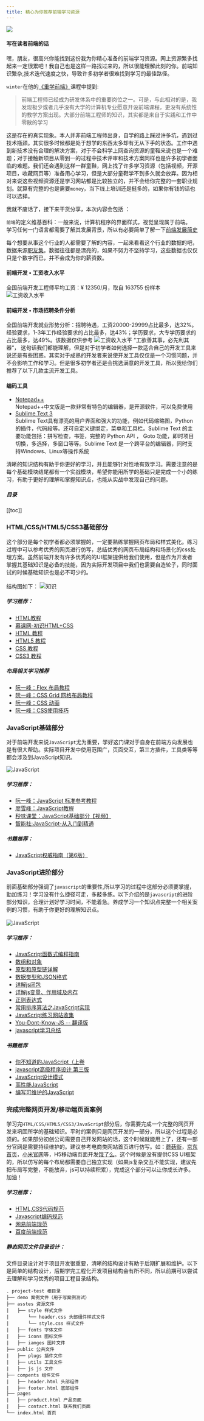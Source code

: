```yaml
---
title: 精心为你推荐前端学习资源
---
```


![](/blog-vuepress/images/banner-study.png)
#### 写在读者前端的话
嘿，朋友，很高兴你能找到这份我为你精心准备的前端学习资源。网上资源繁多找起来一定很累吧！我自己也是这样一路找过来的，所以很能理解此刻的你。前端知识繁杂,技术迭代速度之快，导致许多初学者很难找到学习的最佳路径。

`winter`在他的[《重学前端》](https://time.geekbang.org/column/article/77345)课程中提到:
> 前端工程师已经成为研发体系中的重要岗位之一。可是，与此相对的是，我发现极少或者几乎没有大学的计算机专业愿意开设前端课程，更没有系统性的教学方案出现。大部分前端工程师的知识，其实都是来自于实践和工作中零散的学习

这是存在的真实现象。本人并非前端工程师出身，自学的路上踩过许多坑，遇到过技术瓶颈。其实很多时候都是处于想学的东西太多却有无从下手的状态。工作中遇到新技术没有合理的解决方案，对于不会科学上网查询资源的童鞋来说也是一个难题；对于接触新项目从零到一的过程中技术评审和技术方案同样也是许多初学者面临的难题。我们还会遇到这样一群童鞋，网上找了许多学习资源（包括视频，开源项目，收藏网页等）准备用心学习，但是大部分童鞋学不到多久就会放弃。因为相对来说这些视频资源还是学习网站都是比较独立的，并不会给你完整的一套职业规划。就算有完整的也是需要`money`，当下线上培训还是挺多的，如果你有钱的话也可以选择。

我就不废话了，接下来干货分享，本次内容会包括 ：
<studys/>

<sn-title title="前端发展简史"></sn-title>
`前端`的定义维基百科：一般来说，计算机程序的界面样式，视觉呈现属于前端。<br>
学习任何一门语言都需要了解其发展背景，所以有必要简单了解一下[前端发展简史](https://blog.csdn.net/freekiteyu/article/details/79927047)

<sn-title title="前端的就业情景"></sn-title>
每个想要从事这个行业的人都需要了解的内容，一起来看看这个行业的数据的吧，数据来源[职友集](https://www.jobui.com/)。数据往往都是漂亮的，如果不努力不坚持学习，这些数据也仅仅只是个数字而已，并不会成为你的薪资数。
#### 前端开发 • 工资收入水平
全国前端开发工程师平均工资：¥ 12350/月，取自 163755 份样本
![工资收入水平](/blog-vuepress/images/t1.png)
#### 前端开发 • 市场招聘条件分析
全国前端开发就业形势分析：招聘待遇，工资20000-29999占比最多，达32%。经验要求，1-3年工作经验要求的占比最多，达43%；学历要求，大专学历要求的占比最多，达49%。该数据仅供参考
![工资收入水平](/blog-vuepress/images/t2.png)
<sn-title title="前端开发工具"></sn-title>
“工欲善其事，必先利其器“， 这句话我们都能理解，但是对于初学者如何选择一款适合自己的开发工具来说还是有些困惑。其实对于成熟的开发者来说使开发工具仅仅是一个习惯问题，并不会影响工作和学习。但是很多初学者还是会挑选满意的开发工具，所以我给你们推荐了以下几款主流开发工具。
#### 编码工具
- [Notepad++](https://dl.pconline.com.cn/html_2/1/117/id=10699&pn=0.html)<br>
Notepad++中文版是一款非常有特色的编辑器，是开源软件，可以免费使用
- [Sublime Text 3](http://www.sublimetext.com/)<br>
Sublime Text具有漂亮的用户界面和强大的功能，例如代码缩略图，Python的插件，代码段等。还可自定义键绑定，菜单和工具栏。Sublime Text 的主要功能包括：拼写检查，书签，完整的 Python API ， Goto 功能，即时项目切换，多选择，多窗口等等。Sublime Text 是一个跨平台的编辑器，同时支持Windows、Linux等操作系统


<sn-title title="前端知识结构"></sn-title>
清晰的知识结构有助于你更好的学习，并且能够针对性地有效学习。需要注意的是每个基础模块结尾都有一个实战模块，希望你能用所学的基础只是完成一个小的练习，有助于更好的理解和掌握知识点，也能从实战中发现自己的问题。
##### 目录
[[toc]]
### HTML/CSS/HTML5/CSS3基础部分<br>
这个部分是每个初学者都必须掌握的，一定要熟练掌握网页布局和样式美化。练习过程中可以参考优秀的网页进行仿写，总结优秀的网页布局结构和场景化的css处理方案。虽然前端开发有许多优秀的的UI框架提供给我们使用，但是作为开发者掌握其基础知识是必备的技能，因为实际开发项目中我们也需要自造轮子，同时面试的时候基础知识也是必不可少的。<br>
<br> 结构图如下：
![知识](/blog-vuepress/images/z1.png)
##### 学习推荐：<br>
- [HTML教程](https://developer.mozilla.org/zh-CN/docs/Web/HTML)
- [慕课网-初识HTML+CSS](https://www.imooc.com/learn/9)
- [HTML 教程](http://www.w3school.com.cn/html/index.asp)
- [HTML5 教程](http://www.w3school.com.cn/html5/index.asp)
- [CSS 教程](http://www.w3school.com.cn/css/index.asp)
- [CSS3 教程](http://www.w3school.com.cn/css3/index.asp)
##### 布局相关学习推荐
- [阮一峰：Flex 布局教程](http://www.ruanyifeng.com/blog/2015/07/flex-grammar.html?utm_source=tuicool)
- [阮一峰：CSS Grid 网格布局教程](http://www.ruanyifeng.com/blog/2019/03/grid-layout-tutorial.html)
- [阮一峰：CSS 动画](http://www.ruanyifeng.com/blog/2014/02/css_transition_and_animation.html)
- [阮一峰：CSS使用技巧](http://www.ruanyifeng.com/blog/2014/02/css_transition_and_animation.html)

### JavaScript基础部分
对于前端开发来说`JavaScript`尤为重要，学好这门课对于自身在前端方向发展也是有很大帮助。实际项目开发中使用范围广，页面交互，第三方插件，工具类等等都会涉及到JavaScript知识。

![JavaScript](/blog-vuepress/images/JavaScript.png)
##### 学习推荐：<br>
- [阮一峰：JavaScript 标准参考教程](http://javascript.ruanyifeng.com/)
- [廖雪峰：JavaScript教程](https://www.liaoxuefeng.com/wiki/1022910821149312/1023020745357888)
- [秒味课堂：JavaScript基础部分【视频】](https://study.miaov.com/study/show/chapter/83#117)
- [智能社:JavaScript-从入门到精通](https://study.163.com/course/introduction.htm?courseId=224014#/courseDetail?tab=1)
##### 书籍推荐：
- [JavaScript权威指南（第6版）](https://item.jd.com/10974436.html?cu=true&utm_source=baidu-nks&utm_medium=cpc&utm_campaign=t_262767352_baidunks&utm_term=81441371911_0_12ff3ccc69ff4dd1bb958559b67af660)
### JavaScript进阶部分
前面基础部分强调了`javascript`的重要性,所以学习的过程中这部分必须要掌握，勤加练习！学习没有什么捷径可走，多敲多练。以下介绍的是`javascript`的进阶部分知识，合理计划好学习时间，不能着急。养成学习一个知识点完整一个相关案例的习惯，有助于你更好的理解知识点。
<br/><br/>
![JavaScript](/blog-vuepress/images/JavaScript-2.png)
##### 学习推荐：
- [JavaScript函数式编程指南](https://llh911001.gitbooks.io/mostly-adequate-guide-chinese/content/ch1.html)
- [数组和对象](https://segmentfault.com/a/1190000000653028)
- [原型和原型链详解](https://segmentfault.com/a/1190000000662547)
- [数据类型和JSON格式](https://segmentfault.com/a/1190000000668072)
- [详解js闭包](https://segmentfault.com/a/1190000000652891)
- [详解js变量、作用域及内存](https://segmentfault.com/a/1190000000687844)
- [正则表达式](https://segmentfault.com/a/1190000000699097)
- [常用排序算法之JavaScript实现](https://segmentfault.com/a/1190000000656344)
- [JavaScript练习网站收集](http://www.lixuejiang.me/2016/11/01/JavaScript%E7%9A%84%E7%BB%83%E4%B9%A0%E7%BD%91%E7%AB%99%E6%94%B6%E9%9B%86/)
- [You-Dont-Know-JS -- 翻译版](https://www.jianshu.com/nb/5566863)
- [javascript学习总结](https://segmentfault.com/blog/trigkit4?page=1&tag=javascript)
##### 书籍推荐
- [你不知道的JavaScript（上卷](https://item.jd.com/11676671.html)
- [javascript高级程序设计 第三版](https://item.jd.com/1049342942.html)
- [JavaScript设计模式](https://item.jd.com/11747684.html)
- [高性能JavaScript](https://item.jd.com/11755693.html)
- [编写可维护的JavaScript](https://item.jd.com/11193885.html)
### 完成完整网页开发/移动端页面案例
学习完`HTML/CSS/HTML5/CSS3/JavaScript`部分后，你需要完成一个完整的网页开发来巩固所学的基础知识。平时的案例只是网页开发的一部分，所以这个过程是必须的。如果部分初创公司需要自己开发网站的话，这个时候就能用上了，还有一部分官网是需要持续维护的。建议参考电商类网站首页进行仿写。如：[蘑菇街](https://www.mogu.com/)，[京东首页](https://www.jd.com/)，[小米官网](http://www.miui.com/)等，H5移动端页面开发[饿了么](https://h5.ele.me/)。这个时候是没有提供CSS UI框架的，所以仿写的每个布局都需要自己独立实现（如果js复杂交互不能实现，建议先把布局写完整，不能放弃，js可以持续积累），完成这个部分可以让你成长许多。加油！
##### 学习推荐：
- [HTML,CSS代码规范](https://codeguide.bootcss.com/)
- [Javascript编码规范](http://yuwenhui.github.io/2013/09/13/Javascript-syntax/)
- [网易前端规范](http://nec.netease.com/standard)
- [百度前端规范](http://coderlmn.github.io/code-standards/)

##### 静态网页文件目录设计：
文件目录设计对于项目开发很重要，清晰的结构设计有助于后期扩展和维护。以下是简单的结构设计，后期学完工程化开发项目结构会有所不同，所以前期可以尝试去理解和学习优秀的项目工程目录结构。
```
. project-test 根目录
├── demo 案例文件（用于写案例测试）
├── asstes 资源文件
|   ├── style 样式文件
|       └── header.css 头部组件样式文件
|       └── style.css 样式文件
|   ├── fonts 字体文件
|   ├── icons 图标文件
|   ├── iamges 图片文件
├── public 公共文件
|   ├── plugs 插件文件
|   ├── utils 工具文件
|   ├── js js 文件
├── compents 组件文件
|   ├── header.html 头部组件
|   ├── footer.html 底部组件
├── pages
|   ├── product.html 产品页面
|   ├── contact.html 联系我们页面
└── index.html 首页

```